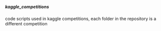 ##### kaggle_competitions
code scripts used in kaggle competitions, each folder in the repository is a different competition
